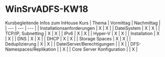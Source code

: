 # WinSrvADFS-KW18
Kursbegleitende Infos zum InHouse Kurs
| Thema | Vormittag | Nachmittag |
| --- | --- | --- |
| Installationsanforderungen | X | X |
| DateiSystem                | X | X |
| TCP/IP, Subnetting         | X | X |
| IPv6                       | X | X |
| Hyper-V                    | X | X |
| Installation               | X | X |
| DNS                        | X | X |
| DHCP                       | X | X |
| Storage Spaces             | X | X |
| Deduplizierung             | X | X |
| DateiServer/Berechtigungen |  | X |
| DFS-Namespaces/Replikation |  | X |
| Core Server Konfiguration  |  | X |